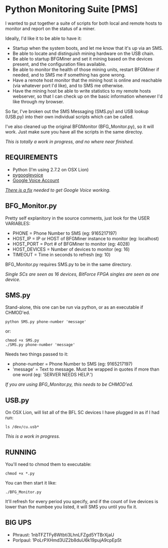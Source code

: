Python Monitoring Suite [PMS]
=============================

I wanted to put together a suite of scripts for both local and remote hosts to monitor and report on the status of a miner.

Ideally, I'd like it to be able to have it:

* Startup when the system boots, and let me know that it's up via an SMS.
* Be able to locate and distinguish mining hardware on the USB chain.
* Be able to startup BFGMiner and set it mining based on the devices present, and the configuration files available.
* Be able to monitor the health of those mining units, restart BFGMiner if needed, and to SMS me if something has gone wrong.
* Have a remote host monitor that the mining host is online and reachable (via whatever port I'd like), and to SMS me otherwise.
* Have the mining host be able to write statistics to my remote hosts webserver, so that I can check up on the basic information whenever I'd like through my browser.

So far, I've broken out the SMS Messaging (SMS.py) and USB lookup (USB.py) into their own individual scripts which can be called.

I've also cleaned up the original BFGMonitor (BFG_Monitor.py), so it will work.  Just make sure you have all the scripts in the same directoy.

*This is totally a work in progress, and no where near finished.*

REQUIREMENTS
------------

* Python (I'm using 2.7.2 on OSX Lion)
* [pygooglevoice](https://code.google.com/p/pygooglevoice/)
* [Google Voice Account](https://voice.google.com)

*[There is a fix](https://code.google.com/r/bwpayne-pygooglevoice-auth-fix/source/checkout) needed to get Google Voice working.*

BFG_Monitor.py
--------------

Pretty self explanitory in the source comments, just look for the USER VARIABLES:

* PHONE = Phone Number to SMS (eg: 9165217197)
* HOST_IP = IP or HOST of BFGMiner instance to monitor (eg: localhost)
* HOST_PORT = Port # of BFGMiner to monitor (eg: 4028)
* HOST_DEVICES = Number of devices to monitor (eg: 16)
* TIMEOUT = Time in seconds to refresh (eg: 10)

BFG_Monitor.py requires SMS.py to be in the same directory.

*Single SCs are seen as 16 devices, BitForce FPGA singles are seen as one device.*


SMS.py
------

Stand-alone, this one can be run via python, or as an executable if CHMOD'ed.

    python SMS.py phone-number 'message'
    
or:

    chmod +x SMS.py
    ./SMS.py phone-number 'message'
    
Needs two things passed to it:

* phone-number = Phone Number to SMS (eg: 9165217197)
* 'message' = Text to message. Must be wrapped in quotes if more than one word (eg: 'SERVER NEEDS HELP.')

*If you are using BFG_Monitor.py, this needs to be CHMOD'ed.*

USB.py
------

On OSX Lion, will list all of the BFL SC devices I have plugged in as if I had run:

    ls /dev/cu.usb*

*This is a work in progress.*


RUNNING
-------

You'll need to chmod them to executable:

    chmod +x *.py

You can then start it like:

    ./BFG_Monitor.py

It'll refresh for every period you specify, and if the count of live devices is lower than the numbee you listed, it will SMS you until you fix it.


BIG UPS
-------

* Phraust: 1nbTFZTFy8Wtbti3LhnLFZgd5YTBrXjaU
* Porlpaul: 1PoLrPXHmd3UZ2b8duU6k19pujA9cpEpSt
